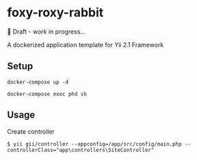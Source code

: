 # foxy-roxy-rabbit

:rotating_light: Draft - work in progress...

A dockerized application template for Yii 2.1 Framework

## Setup

    docker-compose up -d

    docker-compose exec phd sh

## Usage

Create controller

    $ yii gii/controller --appconfig=/app/src/config/main.php --controllerClass="app\controllers\SiteController"